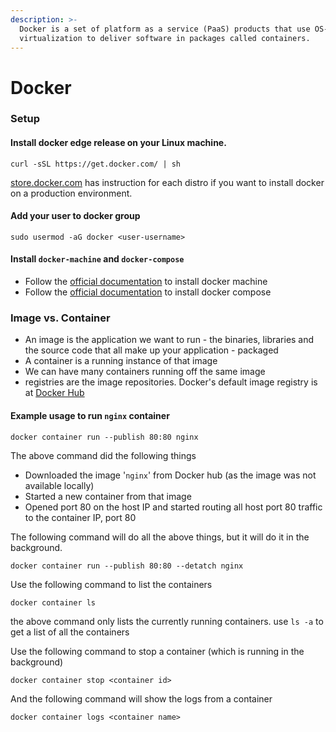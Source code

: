 ```yaml
---
description: >-
  Docker is a set of platform as a service (PaaS) products that use OS-level
  virtualization to deliver software in packages called containers.
---
```


# Docker

### Setup

#### Install docker edge release on your Linux machine. 

```text
curl -sSL https://get.docker.com/ | sh
```

[store.docker.com](https://store.docker.com) has instruction for each distro if you want to install docker on a production environment. 

#### Add your user to docker group

```text
sudo usermod -aG docker <user-username>
```

#### Install `docker-machine` and `docker-compose` 

* Follow the [official documentation](https://docs.docker.com/machine/install-machine/) to install docker machine
* Follow the [official documentation](https://docs.docker.com/compose/install/) to install docker compose

### Image vs. Container

* An image is the application we want to run - the binaries, libraries and the source code that all make up your application - packaged 
* A container is a running instance of that image 
* We can have many containers running off the same image
* registries are the image repositories. Docker's default image registry is at [Docker Hub](https://hub.docker.com)

####  Example usage to run `nginx` container 

```text
docker container run --publish 80:80 nginx
```

The above command did the following things 

* Downloaded the image '`nginx`' from Docker hub \(as the image was not available locally\)
* Started a new container from that image
* Opened port 80 on the host IP and started routing all host port 80 traffic to the container IP, port 80

The following command will do all the above things, but it will do it in the background. 

```text
docker container run --publish 80:80 --detatch nginx
```

Use the following command to list the containers 

```text
docker container ls
```

the above command only lists the currently running containers.  use `ls -a` to get a list of all the containers

Use the following command to stop a container \(which is running in the background\)

```text
docker container stop <container id>
```

And the following command will show the logs from a container

```text
docker container logs <container name>
```

